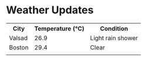 # Weather Updates

<!-- WEATHER-UPDATE-START -->
<table><tr><th>City</th><th>Temperature (°C)</th><th>Condition</th></tr><tr><td>Valsad</td><td>26.9</td><td>Light rain shower</td></tr><tr><td>Boston</td><td>29.4</td><td>Clear</td></tr><tr><td></td><td></td><td></td></tr></table>
<!-- WEATHER-UPDATE-END -->
